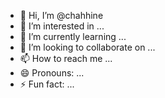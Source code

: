 - 👋 Hi, I’m @chahhine
- 👀 I’m interested in ...
- 🌱 I’m currently learning ...
- 💞️ I’m looking to collaborate on ...
- 📫 How to reach me ...
- 😄 Pronouns: ...
- ⚡ Fun fact: ...

<!---
chahhine/chahhine is a ✨ special ✨ repository because its `README.md` (this file) appears on your GitHub profile.
You can click the Preview link to take a look at your changes.
--->
